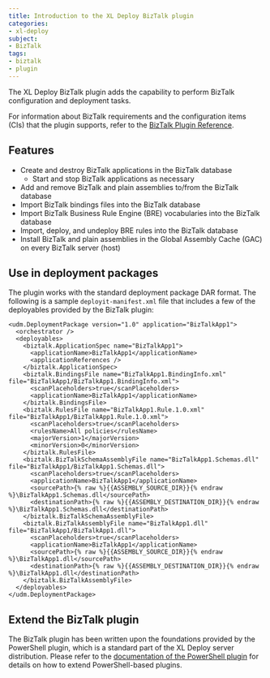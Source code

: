 ```yaml
---
title: Introduction to the XL Deploy BizTalk plugin
categories:
- xl-deploy
subject:
- BizTalk
tags:
- biztalk
- plugin
---
```


The XL Deploy BizTalk plugin adds the capability to perform BizTalk configuration and deployment tasks.

For information about BizTalk requirements and the configuration items (CIs) that the plugin supports, refer to the [BizTalk Plugin Reference](/xl-deploy-biztalk-plugin/latest/biztalkPluginManual.html).

## Features

* Create and destroy BizTalk applications in the BizTalk database
    * Start and stop BizTalk applications as necessary
* Add and remove BizTalk and plain assemblies to/from the BizTalk database
* Import BizTalk bindings files into the BizTalk database
* Import BizTalk Business Rule Engine (BRE) vocabularies into the BizTalk database
* Import, deploy, and undeploy BRE rules into the BizTalk database
* Install BizTalk and plain assemblies in the Global Assembly Cache (GAC) on every BizTalk server (host)

## Use in deployment packages

The plugin works with the standard deployment package DAR format. The following is a sample `deployit-manifest.xml` file that includes a few of the deployables provided by the BizTalk plugin:

    <udm.DeploymentPackage version="1.0" application="BizTalkApp1">
      <orchestrator />
      <deployables>
        <biztalk.ApplicationSpec name="BizTalkApp1">
          <applicationName>BizTalkApp1</applicationName>
          <applicationReferences />
        </biztalk.ApplicationSpec>
        <biztalk.BindingsFile name="BizTalkApp1.BindingInfo.xml" file="BizTalkApp1/BizTalkApp1.BindingInfo.xml">
          <scanPlaceholders>true</scanPlaceholders>
          <applicationName>BizTalkApp1</applicationName>
        </biztalk.BindingsFile>
        <biztalk.RulesFile name="BizTalkApp1.Rule.1.0.xml" file="BizTalkApp1/BizTalkApp1.Rule.1.0.xml">
          <scanPlaceholders>true</scanPlaceholders>
          <rulesName>All policies</rulesName>
          <majorVersion>1</majorVersion>
          <minorVersion>0</minorVersion>
        </biztalk.RulesFile>
        <biztalk.BizTalkSchemaAssemblyFile name="BizTalkApp1.Schemas.dll" file="BizTalkApp1/BizTalkApp1.Schemas.dll">
          <scanPlaceholders>true</scanPlaceholders>
          <applicationName>BizTalkApp1</applicationName>
          <sourcePath>{% raw %}{{ASSEMBLY_SOURCE_DIR}}{% endraw %}\BizTalkApp1.Schemas.dll</sourcePath>
          <destinationPath>{% raw %}{{ASSEMBLY_DESTINATION_DIR}}{% endraw %}\BizTalkApp1.Schemas.dll</destinationPath>
        </biztalk.BizTalkSchemaAssemblyFile>
        <biztalk.BizTalkAssemblyFile name="BizTalkApp1.dll" file="BizTalkApp1/BizTalkApp1.dll">
          <scanPlaceholders>true</scanPlaceholders>
          <applicationName>BizTalkApp1</applicationName>
          <sourcePath>{% raw %}{{ASSEMBLY_SOURCE_DIR}}{% endraw %}\BizTalkApp1.dll</sourcePath>
          <destinationPath>{% raw %}{{ASSEMBLY_DESTINATION_DIR}}{% endraw %}\BizTalkApp1.dll</destinationPath>
        </biztalk.BizTalkAssemblyFile>
      </deployables>
    </udm.DeploymentPackage>

## Extend the BizTalk plugin

The BizTalk plugin has been written upon the foundations provided by the PowerShell plugin, which is a standard part of the XL Deploy server distribution. Please refer to the [documentation of the PowerShell plugin](/xl-deploy/concept/introduction-to-the-xl-deploy-powershell-plugin.html) for details on how to extend PowerShell-based plugins.
